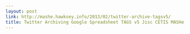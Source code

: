 ```yaml
---
layout: post
link: http://mashe.hawksey.info/2013/02/twitter-archive-tagsv5/
title: Twitter Archiving Google Spreadsheet TAGS v5 Jisc CETIS MASHe
---
```

